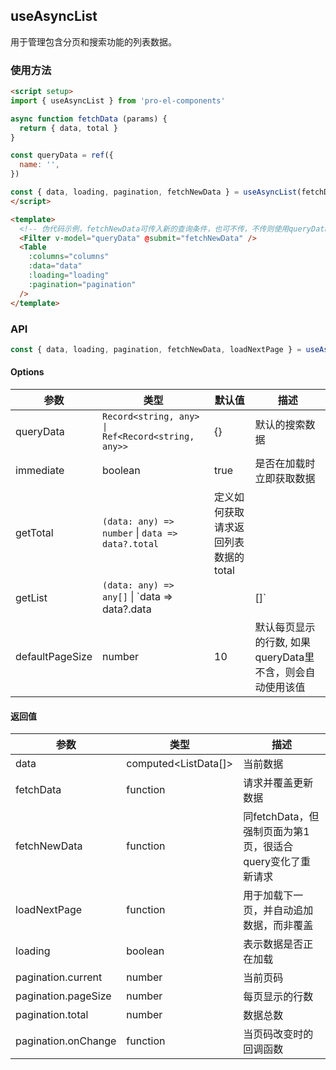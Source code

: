 ## useAsyncList

用于管理包含分页和搜索功能的列表数据。

### 使用方法

``` html
<script setup>
import { useAsyncList } from 'pro-el-components'

async function fetchData (params) {
  return { data, total }
}

const queryData = ref({
  name: '',
})

const { data, loading, pagination, fetchNewData } = useAsyncList(fetchData, { queryData })
</script>

<template>
  <!-- 伪代码示例，fetchNewData可传入新的查询条件，也可不传，不传则使用queryData的值 -->
  <Filter v-model="queryData" @submit="fetchNewData" />
  <Table
    :columns="columns"
    :data="data"
    :loading="loading"
    :pagination="pagination"
  />
</template>
```

### API

``` ts
const { data, loading, pagination, fetchNewData, loadNextPage } = useAsyncList(service, options)
```

#### Options
| 参数 | 类型 | 默认值 | 描述 |
| --- | --- | --- | --- |
| queryData | `Record<string, any> \| Ref<Record<string, any>>` | {} | 默认的搜索数据 |
| immediate | boolean | true | 是否在加载时立即获取数据 |
| getTotal | `(data: any) => number` \| `data => data?.total` | 定义如何获取请求返回列表数据的total |
| getList | `(data: any) => any[]` \| `data => data?.data || []` | 定义如何获取请求返回列表数据的total |
| defaultPageSize | number | 10 | 默认每页显示的行数, 如果queryData里不含，则会自动使用该值 |

#### 返回值

| 参数 | 类型 | 描述 |
| --- | --- | --- |
| data | computed<ListData[]> | 当前数据 |
| fetchData | function | 请求并覆盖更新数据  |
| fetchNewData | function | 同fetchData，但强制页面为第1页，很适合query变化了重新请求 |
| loadNextPage | function | 用于加载下一页，并自动追加数据，而非覆盖 |
| loading | boolean | 表示数据是否正在加载 |
| pagination.current | number | 当前页码 |
| pagination.pageSize | number | 每页显示的行数 |
| pagination.total | number | 数据总数 |
| pagination.onChange | function | 当页码改变时的回调函数 |
